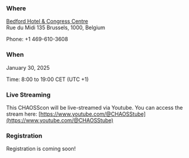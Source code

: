 ### Where

[Bedford Hotel & Congress Centre](http://www.bedfordhotelcongresscentre.com/)  
Rue du Midi 135
Brussels, 1000, Belgium

Phone: +1 469-610-3608 

### When

January 30, 2025

Time: 8:00 to 19:00 CET (UTC +1)


### Live Streaming

This CHAOSScon will be live-streamed via Youtube. You can access the stream here: [https://www.youtube.com/@CHAOSStube](https://www.youtube.com/@CHAOSStube)

### Registration

Registration is coming soon!

